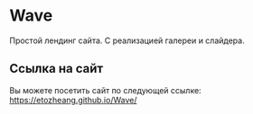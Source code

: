 # Wave

Простой лендинг сайта. С реализацией галереи и слайдера.

## Ссылка на сайт

Вы можете посетить сайт по следующей ссылке: https://etozheang.github.io/Wave/
